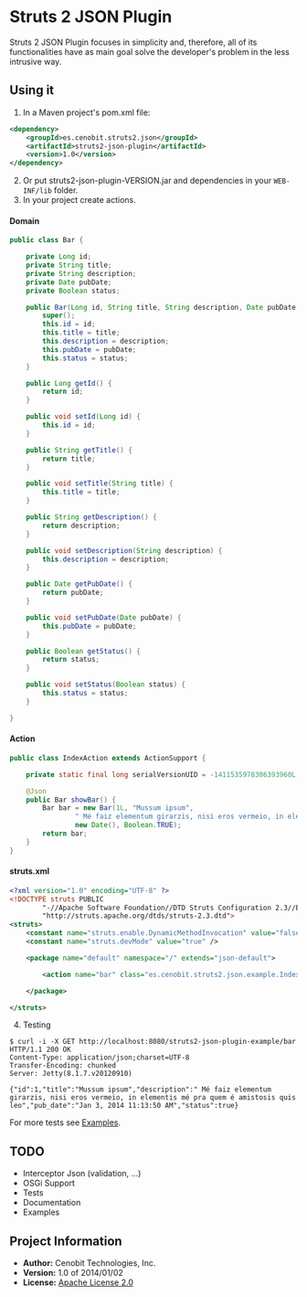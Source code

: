 Struts 2 JSON Plugin
====================

Struts 2 JSON Plugin focuses in simplicity and, therefore, all of its 
functionalities have as main goal solve the developer's problem in the less intrusive way.


Using it
--------

1.  In a Maven project's pom.xml file:

```xml   
<dependency>
    <groupId>es.cenobit.struts2.json</groupId>
    <artifactId>struts2-json-plugin</artifactId>
    <version>1.0</version>
</dependency>
```

2.  Or put struts2-json-plugin-VERSION.jar and dependencies in your `WEB-INF/lib` folder.
3.  In your project create actions.


#### Domain ####

```java
public class Bar {

    private Long id;
    private String title;
    private String description;
    private Date pubDate;
    private Boolean status;

    public Bar(Long id, String title, String description, Date pubDate, Boolean status) {
        super();
        this.id = id;
        this.title = title;
        this.description = description;
        this.pubDate = pubDate;
        this.status = status;
    }

    public Long getId() {
        return id;
    }

    public void setId(Long id) {
        this.id = id;
    }

    public String getTitle() {
        return title;
    }

    public void setTitle(String title) {
        this.title = title;
    }

    public String getDescription() {
        return description;
    }

    public void setDescription(String description) {
        this.description = description;
    }

    public Date getPubDate() {
        return pubDate;
    }

    public void setPubDate(Date pubDate) {
        this.pubDate = pubDate;
    }

    public Boolean getStatus() {
        return status;
    }

    public void setStatus(Boolean status) {
        this.status = status;
    }

}
```


#### Action ####

```java
public class IndexAction extends ActionSupport {

    private static final long serialVersionUID = -1411535978306393960L;

    @Json
    public Bar showBar() {
        Bar bar = new Bar(1L, "Mussum ipsum",
                " Mé faiz elementum girarzis, nisi eros vermeio, in elementis mé pra quem é amistosis quis leo",
                new Date(), Boolean.TRUE);
        return bar;
    }
}
```


#### struts.xml ####

```xml
<?xml version="1.0" encoding="UTF-8" ?>
<!DOCTYPE struts PUBLIC
        "-//Apache Software Foundation//DTD Struts Configuration 2.3//EN"
        "http://struts.apache.org/dtds/struts-2.3.dtd">
<struts>
    <constant name="struts.enable.DynamicMethodInvocation" value="false" />
    <constant name="struts.devMode" value="true" />

    <package name="default" namespace="/" extends="json-default">

        <action name="bar" class="es.cenobit.struts2.json.example.IndexAction" method="showBar" />

    </package>

</struts>
```

4.  Testing

```curl
$ curl -i -X GET http://localhost:8080/struts2-json-plugin-example/bar
HTTP/1.1 200 OK
Content-Type: application/json;charset=UTF-8
Transfer-Encoding: chunked
Server: Jetty(8.1.7.v20120910)

{"id":1,"title":"Mussum ipsum","description":" Mé faiz elementum girarzis, nisi eros vermeio, in elementis mé pra quem é amistosis quis leo","pub_date":"Jan 3, 2014 11:13:50 AM","status":true}
```

For more tests see [Examples](https://github.com/cenobites/struts2-json-plugin/tree/master/examples "Examples").


TODO
----

* Interceptor Json (validation, ...)
* OSGi Support
* Tests
* Documentation
* Examples


Project Information
-------------------

* __Author:__ Cenobit Technologies, Inc.
* __Version:__ 1.0 of 2014/01/02
* __License:__ [Apache License 2.0](http://www.apache.org/licenses/LICENSE-2.0.html "Apache License 2.0")